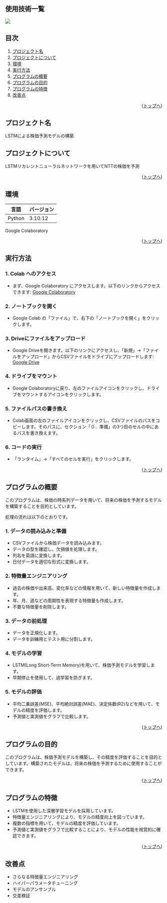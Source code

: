 <div id="top"></div>

## 使用技術一覧

<!-- シールド一覧 -->
<!-- 該当するプロジェクトの中から任意のものを選ぶ-->
<p style="display: inline">
  <!-- バックエンドの言語一覧 -->
  <img src="https://img.shields.io/badge/-Python-F2C63C.svg?logo=python&style=for-the-badge">
</p>

## 目次

1. [プロジェクト名](#プロジェクト名)
2. [プロジェクトについて](#プロジェクトについて)
3. [環境](#環境)
4. [実行方法](#実行方法)
5. [プログラムの概要](#プログラムの概要)
6. [プログラムの目的](#プログラムの目的)
7. [プログラムの特徴](#プログラムの特徴)
8. [改善点](#改善点)

<p align="right">(<a href="#top">トップへ</a>)</p>

## プロジェクト名

LSTMによる株価予測モデルの構築

<!-- プロジェクトについて -->

## プロジェクトについて

LSTMリカレントニューラルネットワークを用いてNTTの株価を予測

<p align="right">(<a href="#top">トップへ</a>)</p>

## 環境

<!-- 言語、フレームワーク、ミドルウェア、インフラの一覧とバージョンを記載 -->

| 言語  | バージョン |
| --------------------- | ---------- |
| Python                | 3.10.12     |
Google Colaboratory

<p align="right">(<a href="#top">トップへ</a>)</p>

## 実行方法

### 1. Colab へのアクセス
- まず、Google Colaboratory にアクセスします。以下のリンクからアクセスできます:
  [Google Colaboratory](https://colab.research.google.com)

### 2. ノートブックを開く
- Google Colab の「ファイル」で、右下の「ノートブックを開く」をクリックします。

### 3. Driveにファイルをアップロード
- Google Driveを開きます。以下のリンクにアクセスし、「新規」→「ファイルをアップロード」からCSVファイルをドライブにアップロードします:
  [Google Drive](https://drive.google.com/drive)

### 4. ドライブをマウント
- Google Colaboratoryに戻り、左のファイルアイコンをクリックし、ドライブをマウントするアイコンをクリックします。

### 5. ファイルパスの書き換え
- Colab画面の左のファイルアイコンをクリックし、CSVファイルのパスをコピーします。そのパスに、セクション「０．準備」の3つ目のセルの中にあるパスを書き換えます。

### 6. コードの実行
- 「ランタイム」→「すべてのセルを実行」をクリックします。

<p align="right">(<a href="#top">トップへ</a>)</p>

## プログラムの概要

このプログラムは、株価の時系列データを用いて、将来の株価を予測するモデルを構築することを目的としています。

処理の流れは以下のとおりです。

### 1. データの読み込みと準備
- CSVファイルから株価データを読み込みます。
- データの型を確認し、欠損値を処理します。
- 列名を英語に変換します。
- 日付データを適切な形式に変換します。

### 2. 特徴量エンジニアリング
- 過去の株価や出来高、変化率などの情報を用いて、新しい特徴量を作成します。
- 年、月、週などの周期性を表現する特徴量も作成します。
- 不要な特徴量を削除します。

### 3. データの前処理
- データを正規化します。
- データを訓練用とテスト用に分割します。

### 4. モデルの学習
- LSTM(Long Short-Term Memory)を用いて、株価予測モデルを学習します。
- 早期停止を使用して、過学習を防ぎます。

### 5. モデルの評価
- 平均二乗誤差(MSE)、平均絶対誤差(MAE)、決定係数(R2)などを用いて、モデルの精度を評価します。
- 予測値と実測値をグラフで比較します。

<p align="right">(<a href="#top">トップへ</a>)</p>

## プログラムの目的
このプログラムは、株価予測モデルを構築し、その精度を評価することを目的としています。構築されたモデルは、将来の株価を予測するために使用することができます。

<p align="right">(<a href="#top">トップへ</a>)</p>

## プログラムの特徴
- LSTMを使用した深層学習モデルを採用しています。
- 特徴量エンジニアリングにより、モデルの精度向上を図っています。
- 複数の指標を用いて、モデルの精度を評価しています。
- 予測値と実測値をグラフで比較することにより、モデルの性能を視覚的に確認できます。

<p align="right">(<a href="#top">トップへ</a>)</p>

## 改善点
- さらなる特徴量エンジニアリング
- ハイパーパラメータチューニング
- モデルのアンサンブル
- 交差検証
